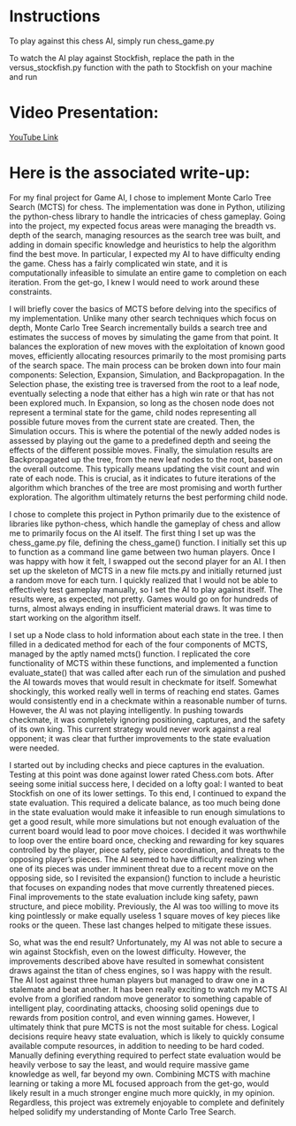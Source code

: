 # Instructions

To play against this chess AI, simply run chess_game.py

To watch the AI play against Stockfish, replace the path in the versus_stockfish.py function with the path to Stockfish on your machine and run

# Video Presentation:
[YouTube Link](https://youtu.be/sJXaGTqkeD8)

# Here is the associated write-up:

For my final project for Game AI, I chose to implement Monte Carlo Tree Search (MCTS) for chess. The implementation was done in Python, utilizing the python-chess library to handle the intricacies of chess gameplay. Going into the project, my expected focus areas were managing the breadth vs. depth of the search, managing resources as the search tree was built, and adding in domain specific knowledge and heuristics to help the algorithm find the best move. In particular, I expected my AI to have difficulty ending the game. Chess has a fairly complicated win state, and it is computationally infeasible to simulate an entire game to completion on each iteration. From the get-go, I knew I would need to work around these constraints.

I will briefly cover the basics of MCTS before delving into the specifics of my implementation. Unlike many other search techniques which focus on depth, Monte Carlo Tree Search incrementally builds a search tree and estimates the success of moves by simulating the game from that point. It balances the exploration of new moves with the exploitation of known good moves, efficiently allocating resources primarily to the most promising parts of the search space. 
The main process can be broken down into four main components: Selection, Expansion, Simulation, and Backpropagation. In the Selection phase, the existing tree is traversed from the root to a leaf node, eventually selecting a node that either has a high win rate or that has not been explored much. In Expansion, so long as the chosen node does not represent a terminal state for the game, child nodes representing all possible future moves from the current state are created. Then, the Simulation occurs. This is where the potential of the newly added nodes is assessed by playing out the game to a predefined depth and seeing the effects of the different possible moves. Finally, the simulation results are Backpropagated up the tree, from the new leaf nodes to the root, based on the overall outcome. This typically means updating the visit count and win rate of each node. This is crucial, as it indicates to future iterations of the algorithm which branches of the tree are most promising and worth further exploration. The algorithm ultimately returns the best performing child node. 

I chose to complete this project in Python primarily due to the existence of libraries like python-chess, which handle the gameplay of chess and allow me to primarily focus on the AI itself. The first thing I set up was the chess_game.py file, defining the chess_game() function. I initially set this up to function as a command line game between two human players. Once I was happy with how it felt, I swapped out the second player for an AI. I then set up the skeleton of MCTS in a new file mcts.py and initially returned just a random move for each turn. I quickly realized that I would not be able to effectively test gameplay manually, so I set the AI to play against itself. The results were, as expected, not pretty. Games would go on for hundreds of turns, almost always ending in insufficient material draws. It was time to start working on the algorithm itself.

I set up a Node class to hold information about each state in the tree. I then filled in a dedicated method for each of the four components of MCTS, managed by the aptly named mcts() function. I replicated the core functionality of MCTS within these functions, and implemented a function evaluate_state() that was called after each run of the simulation and pushed the AI towards moves that would result in checkmate for itself. Somewhat shockingly, this worked really well in terms of reaching end states. Games would consistently end in a checkmate within a reasonable number of turns. However, the AI was not playing intelligently. In pushing towards checkmate, it was completely ignoring positioning, captures, and the safety of its own king. This current strategy would never work against a real opponent; it was clear that further improvements to the state evaluation were needed.

I started out by including checks and piece captures in the evaluation. Testing at this point was done against lower rated Chess.com bots. After seeing some initial success here, I decided on a lofty goal: I wanted to beat Stockfish on one of its lower settings. To this end, I continued to expand the state evaluation. This required a delicate balance, as too much being done in the state evaluation would make it infeasible to run enough simulations to get a good result, while more simulations but not enough evaluation of the current board would lead to poor move choices. I decided it was worthwhile to loop over the entire board once, checking and rewarding for key squares controlled by the player, piece safety, piece coordination, and threats to the opposing player’s pieces. The AI seemed to have difficulty realizing when one of its pieces was under imminent threat due to a recent move on the opposing side, so I revisited the expansion() function to include a heuristic that focuses on expanding nodes that move currently threatened pieces. Final improvements to the state evaluation include king safety, pawn structure, and piece mobility. Previously, the AI was too willing to move its king pointlessly or make equally useless 1 square moves of key pieces like rooks or the queen. These last changes helped to mitigate these issues.

So, what was the end result? Unfortunately, my AI was not able to secure a win against Stockfish, even on the lowest difficulty. However, the improvements described above have resulted in somewhat consistent draws against the titan of chess engines, so I was happy with the result. The AI lost against three human players but managed to draw one in a stalemate and beat another. It has been really exciting to watch my MCTS AI evolve from a glorified random move generator to something capable of intelligent play, coordinating attacks, choosing solid openings due to rewards from position control, and even winning games. However, I ultimately think that pure MCTS is not the most suitable for chess. Logical decisions require heavy state evaluation, which is likely to quickly consume available compute resources, in addition to needing to be hard coded. Manually defining everything required to perfect state evaluation would be heavily verbose to say the least, and would require massive game knowledge as well, far beyond my own. Combining MCTS with machine learning or taking a more ML focused approach from the get-go, would likely result in a much stronger engine much more quickly, in my opinion. Regardless, this project was extremely enjoyable to complete and definitely helped solidify my understanding of Monte Carlo Tree Search.
